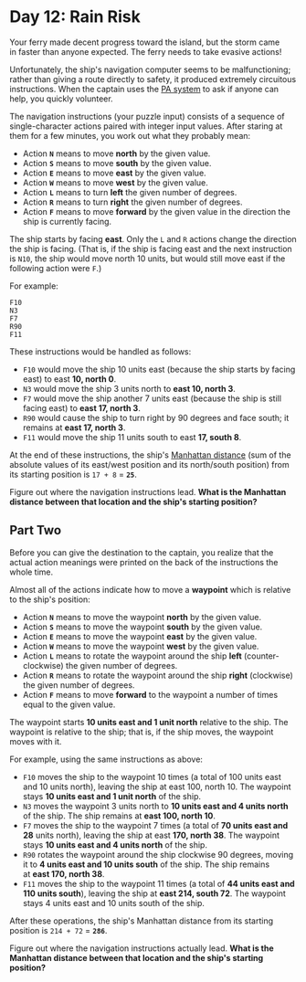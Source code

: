 # Day 12: Rain Risk
Your ferry made decent progress toward the island, but the storm came in faster than anyone expected. The ferry needs to take evasive actions!

Unfortunately, the ship's navigation computer seems to be malfunctioning; rather than giving a route directly to safety, it produced extremely circuitous instructions. When the captain uses the [PA system](https://en.wikipedia.org/wiki/Public_address_system) to ask if anyone can help, you quickly volunteer.

The navigation instructions (your puzzle input) consists of a sequence of single-character actions paired with integer input values. After staring at them for a few minutes, you work out what they probably mean:

-   Action **`N`** means to move **north** by the given value.
-   Action **`S`** means to move **south** by the given value.
-   Action **`E`** means to move **east** by the given value.
-   Action **`W`** means to move **west** by the given value.
-   Action **`L`** means to turn **left** the given number of degrees.
-   Action **`R`** means to turn **right** the given number of degrees.
-   Action **`F`** means to move **forward** by the given value in the direction the ship is currently facing.

The ship starts by facing **east**. Only the `L` and `R` actions change the direction the ship is facing. (That is, if the ship is facing east and the next instruction is `N10`, the ship would move north 10 units, but would still move east if the following action were `F`.)

For example:

```
F10
N3
F7
R90
F11
```

These instructions would be handled as follows:

-   `F10` would move the ship 10 units east (because the ship starts by facing east) to east **10, north 0**.
-   `N3` would move the ship 3 units north to **east 10, north 3**.
-   `F7` would move the ship another 7 units east (because the ship is still facing east) to **east 17, north 3**.
-   `R90` would cause the ship to turn right by 90 degrees and face south; it remains at **east 17, north 3**.
-   `F11` would move the ship 11 units south to east **17, south 8**.

At the end of these instructions, the ship's [Manhattan distance](https://en.wikipedia.org/wiki/Manhattan_distance) (sum of the absolute values of its east/west position and its north/south position) from its starting position is `17 + 8` = **`25`**.

Figure out where the navigation instructions lead. **What is the Manhattan distance between that location and the ship's starting position?**

## Part Two

Before you can give the destination to the captain, you realize that the actual action meanings were printed on the back of the instructions the whole time.

Almost all of the actions indicate how to move a **waypoint** which is relative to the ship's position:

-   Action **`N`** means to move the waypoint **north** by the given value.
-   Action **`S`** means to move the waypoint **south** by the given value.
-   Action **`E`** means to move the waypoint **east** by the given value.
-   Action **`W`** means to move the waypoint **west** by the given value.
-   Action **`L`** means to rotate the waypoint around the ship **left** (counter-clockwise) the given number of degrees.
-   Action **`R`** means to rotate the waypoint around the ship **right** (clockwise) the given number of degrees.
-   Action **`F`** means to move **forward** to the waypoint a number of times equal to the given value.

The waypoint starts **10 units east and 1 unit north** relative to the ship. The waypoint is relative to the ship; that is, if the ship moves, the waypoint moves with it.

For example, using the same instructions as above:

-   `F10` moves the ship to the waypoint 10 times (a total of 100 units east and 10 units north), leaving the ship at east 100, north 10. The waypoint stays **10 units east and 1 unit north** of the ship.
-   `N3` moves the waypoint 3 units north to **10 units east and 4 units north** of the ship. The ship remains at **east 100, north 10**.
-   `F7` moves the ship to the waypoint 7 times (a total of **70 units east and 28** units north), leaving the ship at east **170, north 38**. The waypoint stays **10 units east and 4 units north** of the ship.
-   `R90` rotates the waypoint around the ship clockwise 90 degrees, moving it to **4 units east and 10 units south** of the ship. The ship remains at **east 170, north 38**.
-   `F11` moves the ship to the waypoint 11 times (a total of **44 units east and 110 units south**), leaving the ship at **east 214, south 72**. The waypoint stays 4 units east and 10 units south of the ship.

After these operations, the ship's Manhattan distance from its starting position is `214 + 72` = **`286`**.

Figure out where the navigation instructions actually lead. **What is the Manhattan distance between that location and the ship's starting position?**